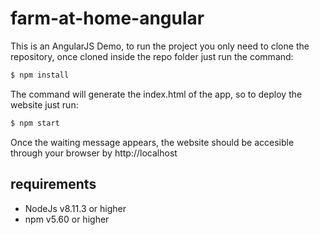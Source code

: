 # farm-at-home-angular

This is an AngularJS Demo, to run the project you only need to clone the repository, once cloned inside the repo folder just run the command:

```javascript
$ npm install
```
The command will generate the index.html of the app, so to deploy the website just run:

```javascript
$ npm start
```

Once the waiting message appears, the website should be accesible through your browser by http://localhost

## requirements
* NodeJs v8.11.3 or higher
* npm v5.60 or higher
